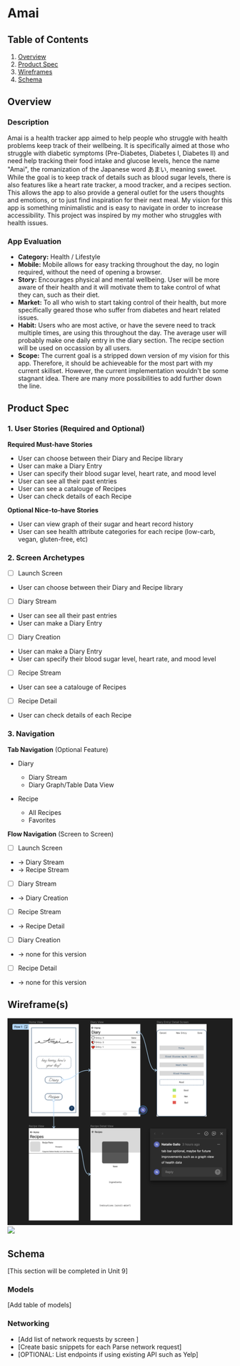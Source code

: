 # Amai

## Table of Contents

1. [Overview](#Overview)
2. [Product Spec](#Product-Spec)
3. [Wireframes](#Wireframes)
4. [Schema](#Schema)

## Overview

### Description

Amai is a health tracker app aimed to help people who struggle with health problems keep track of their wellbeing. It is specifically aimed at those who struggle with diabetic symptoms (Pre-Diabetes, Diabetes I, Diabetes II) and need help tracking their food intake and glucose levels, hence the name "Amai", the romanization of the Japanese word あまい, meaning sweet. While the goal is to keep track of details such as blood sugar levels, there is also features like a heart rate tracker, a mood tracker, and a recipes section. This allows the app to also provide a general outlet for the users thoughts and emotions, or to just find inspiration for their next meal. My vision for this app is something minimalistic and is easy to navigate in order to increase accessibility. This project was inspired by my mother who struggles with health issues.

### App Evaluation

- **Category:** Health / Lifestyle
- **Mobile:** Mobile allows for easy tracking throughout the day, no login required, without the need of opening a browser. 
- **Story:** Encourages physical and mental wellbeing. User will be more aware of their health and it will motivate them to take control of what they can, such as their diet.
- **Market:** To all who wish to start taking control of their health, but more specifically geared those who suffer from diabetes and heart related issues.
- **Habit:** Users who are most active, or have the severe need to track multiple times, are using this throughout the day. The average user will probably make one daily entry in the diary section. The recipe section will be used on occassion by all users.
- **Scope:** The current goal is a stripped down version of my vision for this app. Therefore, it should be achieveable for the most part with my current skillset. However, the current implementation wouldn't be some stagnant idea. There are many more possibilities to add further down the line.  

## Product Spec

### 1. User Stories (Required and Optional)

**Required Must-have Stories**

* User can choose between their Diary and Recipe library
* User can make a Diary Entry
* User can specify their blood sugar level, heart rate, and mood level
* User can see all their past entries
* User can see a catalouge of Recipes
* User can check details of each Recipe

**Optional Nice-to-have Stories**

* User can view graph of their sugar and heart record history
* User can see health attribute categories for each recipe (low-carb, vegan, gluten-free, etc)

### 2. Screen Archetypes

- [ ] Launch Screen
* User can choose between their Diary and Recipe library
- [ ] Diary Stream
* User can see all their past entries
* User can make a Diary Entry
- [ ] Diary Creation
* User can make a Diary Entry
* User can specify their blood sugar level, heart rate, and mood level
- [ ] Recipe Stream
* User can see a catalouge of Recipes
- [ ] Recipe Detail
* User can check details of each Recipe

### 3. Navigation

**Tab Navigation** (Optional Feature)
 
* Diary
    * Diary Stream
    * Diary Graph/Table Data View

* Recipe
    * All Recipes
    * Favorites

**Flow Navigation** (Screen to Screen)

- [ ] Launch Screen
* -> Diary Stream
* -> Recipe Stream
- [ ] Diary Stream
* -> Diary Creation
- [ ] Recipe Stream
* -> Recipe Detail
- [ ] Diary Creation
* -> none for this version
- [ ] Recipe Detail
* -> none for this version

## Wireframe(s)

<img src="https://github.com/natalie-gallo/amai-app/blob/3bac97c1be8df1c84802bacac7a2941de6377b66/amai-app-v1-wireframe.png" width=600>

<div>
    <a href="https://www.loom.com/share/7298e03267e34ab7b22e97b5494355f5">
    </a>
    <a href="https://www.loom.com/share/7298e03267e34ab7b22e97b5494355f5">
      <img style="max-width:300px;" src="https://cdn.loom.com/sessions/thumbnails/7298e03267e34ab7b22e97b5494355f5-with-play.gif">
    </a>
  </div>

## Schema 

[This section will be completed in Unit 9]

### Models

[Add table of models]

### Networking

- [Add list of network requests by screen ]
- [Create basic snippets for each Parse network request]
- [OPTIONAL: List endpoints if using existing API such as Yelp]
